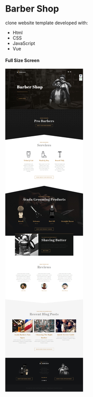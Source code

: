 <h1> Barber Shop </h1>

<p> clone website template developed with: <p>

<ul>
	<li>Html</li>
	<li>CSS</li>
	<li>JavaScript</li>
	<li>Vue</li>
</ul>

<h4> Full Size Screen </h4>
<img src="screens/Barber_Shop_screen_full_size.jpg">
